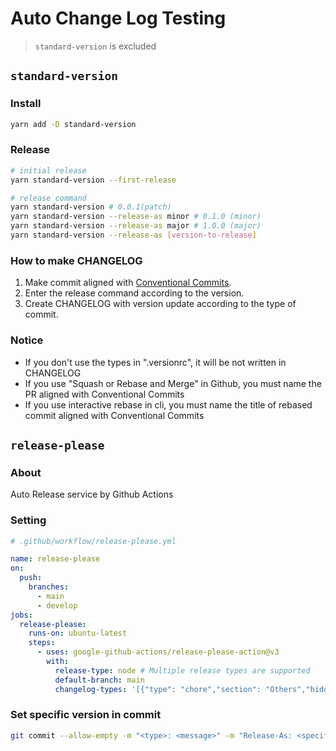 # Auto Change Log Testing

> `standard-version` is excluded

## `standard-version`

### Install

```sh
yarn add -D standard-version
```

### Release

```sh
# initial release
yarn standard-version --first-release

# release command
yarn standard-version # 0.0.1(patch)
yarn standard-version --release-as minor # 0.1.0 (minor)
yarn standard-version --release-as major # 1.0.0 (major)
yarn standard-version --release-as [version-to-release]
```

### How to make CHANGELOG

1. Make commit aligned with [Conventional Commits](https://www.conventionalcommits.org/ko/v1.0.0/#%ea%b0%9c%ec%9a%94).
2. Enter the release command according to the version.
3. Create CHANGELOG with version update according to the type of commit.

### Notice

- If you don't use the types in ".versionrc", it will be not written in CHANGELOG
- If you use "Squash or Rebase and Merge" in Github, you must name the PR aligned with Conventional Commits
- If you use interactive rebase in cli, you must name the title of rebased commit aligned with Conventional Commits

## `release-please`

### About

Auto Release service by Github Actions

### Setting

```yml
# .github/workflow/release-please.yml

name: release-please
on:
  push:
    branches:
      - main
      - develop
jobs:
  release-please:
    runs-on: ubuntu-latest
    steps:
      - uses: google-github-actions/release-please-action@v3
        with:
          release-type: node # Multiple release types are supported
          default-branch: main
          changelog-types: '[{"type": "chore","section": "Others","hidden": false},{"type": "revert","section": "Reverts","hidden": false},{"type": "feat","section": "Features","hidden": false},{"type": "fix","section": "Bug Fixes","hidden": false},{"type": "improvement","section": "Feature Improvements","hidden": false},{"type": "docs","section": "Docs","hidden": false},{"type": "style","section": "Styling","hidden": false},{"type": "refactor","section": "Code Refactoring","hidden": false},{"type": "perf","section": "Performance Improvements","hidden": false},{"type": "test","section": "Tests","hidden": false},{"type": "build","section": "Build System","hidden": false},{"type": "ci","section": "CI","hidden": false}]'
```

### Set specific version in commit

```sh
git commit --allow-empty -m "<type>: <message>" -m "Release-As: <specific-version>"
```
